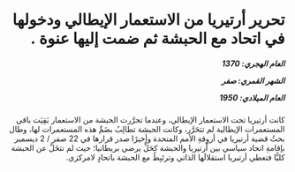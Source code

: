 <h1 dir="rtl">تحرير أرتيريا من الاستعمار الإيطالي ودخولها في اتحاد مع الحبشة ثم ضمت إليها عنوة .</h1>

<h5 dir="rtl">العام الهجري:  1370

الشهر القمري: صفر

العام الميلادي: 1950</h5>

<p dir="rtl">كانت أرتيريا تحت الاستعمار الإيطالي، وعندما تحرَّرت الحبشة من الاستعمار بَقِيَت باقي المستعمرات الإيطالية لم تتحَرَّر، وكانت الحبشة تطالِبُ بضَمِّ هذه المستعمرات لها، وطال بحثُ قضية أرتيريا في أروِقةِ الأمم المتحدة وأخيرًا صدر قرارها في 22 صفر / 2 ديسمبر بإقامةِ اتحاد سياسي بين أرتيريا والحبشة كحَلٍّ يرضي بريطانيا؛ حيث لم تتخَلَّ عن الحبشة كليًّا فتعطي أرتيريا استقلالَها الذاتي وترتَبِطُ مع الحبشة باتحادٍ لامركزي.</p></br>
